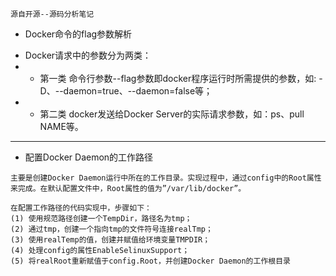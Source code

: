 `源自开源--源码分析笔记`

* Docker命令的flag参数解析
- Docker请求中的参数分为两类：
- - 第一类 命令行参数--flag参数即docker程序运行时所需提供的参数，如: -D、--daemon=true、--daemon=false等；
- - 第二类 docker发送给Docker Server的实际请求参数，如：ps、pull NAME等。
--- 
* 配置Docker Daemon的工作路径
```
主要是创建Docker Daemon运行中所在的工作目录。实现过程中，通过config中的Root属性来完成。在默认配置文件中，Root属性的值为”/var/lib/docker”。

在配置工作路径的代码实现中，步骤如下： 
(1) 使用规范路径创建一个TempDir，路径名为tmp； 
(2) 通过tmp，创建一个指向tmp的文件符号连接realTmp； 
(3) 使用realTemp的值，创建并赋值给环境变量TMPDIR； 
(4) 处理config的属性EnableSelinuxSupport； 
(5) 将realRoot重新赋值于config.Root，并创建Docker Daemon的工作根目录
```

